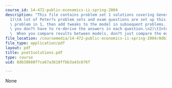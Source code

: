 ```yaml
---
course_id: 14-472-public-economics-ii-spring-2004
description: "This file contains problem set 1 solutions covering General Notes:\n\
  1)\tA lot of Peter?s problem sets and exam questions are set up this way ? basic\
  \ problem in 1, then add tweaks to the model in subsequent problems.  When possible,\
  \ you don?t have to re-derive the answers in each question.\n2)\tIntuition is important.\
  \  When you compare results between models, don?t just compare the math.  Use words."
file_location: /coursemedia/14-472-public-economics-ii-spring-2004/8db38688f7ca67a3610ffbb3a43c676f_pset1solutions.pdf
file_type: application/pdf
layout: pdf
title: pset1solutions.pdf
type: course
uid: 8db38688f7ca67a3610ffbb3a43c676f

---
```

None